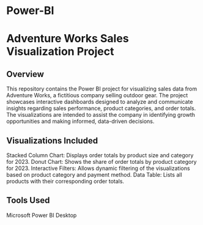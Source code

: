 # Power-BI
# Adventure Works Sales Visualization Project

## Overview
This repository contains the Power BI project for visualizing sales data from Adventure Works, a fictitious company selling outdoor gear. The project showcases interactive dashboards designed to analyze and communicate insights regarding sales performance, product categories, and order totals. The visualizations are intended to assist the company in identifying growth opportunities and making informed, data-driven decisions.

## Visualizations Included
Stacked Column Chart: Displays order totals by product size and category for 2023.
Donut Chart: Shows the share of order totals by product category for 2023.
Interactive Filters: Allows dynamic filtering of the visualizations based on product category and payment method.
Data Table: Lists all products with their corresponding order totals.

## Tools Used
Microsoft Power BI Desktop

